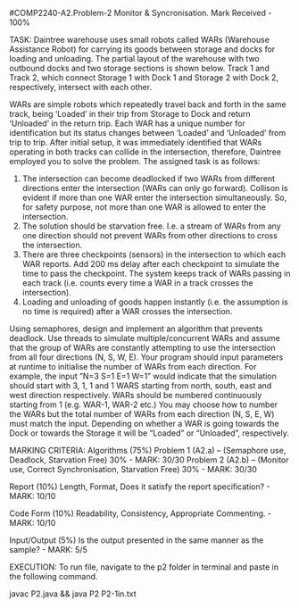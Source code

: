 
#COMP2240-A2.Problem-2 Monitor & Syncronisation. 
Mark Received - 100%


TASK:
Daintree warehouse uses small robots called WARs (Warehouse Assistance Robot) for carrying its goods between storage and docks for loading and unloading. The partial layout of the warehouse with two outbound docks and two storage sections is shown below. Track 1 and Track 2, which connect Storage 1 with Dock 1 and Storage 2 with Dock 2, respectively, intersect with each other.

WARs are simple robots which repeatedly travel back and forth in the same track, being ‘Loaded’ in their trip from Storage to Dock and return ‘Unloaded’ in the return trip. Each WAR has a unique number for identification but its status changes between ‘Loaded’ and ‘Unloaded’ from trip to trip. After initial setup, it was immediately identified that WARs operating in both tracks can collide in the intersection, therefore, Daintree employed you to solve the problem. The assigned task is as follows:

1. The intersection can become deadlocked if two WARs from different directions enter the intersection (WARs can only go forward). Collison is evident if more than one WAR enter the intersection simultaneously. So, for safety purpose, not more than one WAR is allowed to enter the intersection.
2. The solution should be starvation free. I.e. a stream of WARs from any one direction should not prevent WARs from other directions to cross the intersection.
3. There are three checkpoints (sensors) in the intersection to which each WAR reports. Add 200 ms delay after each checkpoint to simulate the time to pass the checkpoint. The system keeps track of WARs passing in each track (i.e. counts every time a WAR in a track crosses the intersection).
4. Loading and unloading of goods happen instantly (i.e. the assumption is no time is required) after a WAR crosses the intersection.

Using semaphores, design and implement an algorithm that prevents deadlock. Use threads to simulate multiple/concurrent WARs and assume that the group of WARs are constantly attempting to use the intersection from all four directions (N, S, W, E). Your program should input parameters at runtime to initialise the number of WARs from each direction. For example, the input ”N=3 S=1 E=1 W=1” would indicate that the simulation should start with 3, 1, 1 and 1 WARS starting from north, south, east and west direction respectively. WARs should be numbered continuously starting from 1 (e.g. WAR-1, WAR-2 etc.) You may choose how to number the WARs but the total number of WARs from each direction (N, S, E, W) must match the input. Depending on whether a WAR is going towards the Dock or towards the Storage it will be “Loaded” or “Unloaded”, respectively.

MARKING CRITERIA:
Algorithms (75%)
Problem 1 (A2.a) – (Semaphore use, Deadlock, Starvation Free) 30% - MARK: 30/30
Problem 2 (A2.b) – (Monitor use, Correct Synchronisation, Starvation Free) 30% - MARK: 30/30

Report (10%)
Length, Format, Does it satisfy the report specification? - MARK: 10/10

Code Form (10%)
Readability, Consistency, Appropriate Commenting. - MARK: 10/10

Input/Output (5%)
Is the output presented in the same manner as the sample? - MARK: 5/5

EXECUTION:
To run file, navigate to the p2 folder in terminal and paste in the following command.

javac P2.java && java P2 P2-1in.txt


